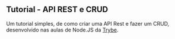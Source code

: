 ## Tutorial - API REST e CRUD

Um tutorial simples, de como criar uma API Rest e fazer um CRUD, desenvolvido nas aulas de Node.JS da [Trybe](https://www.betrybe.com/).